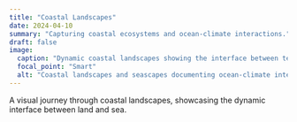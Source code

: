 ```yaml
---
title: "Coastal Landscapes"
date: 2024-04-10
summary: "Capturing coastal ecosystems and ocean-climate interactions."
draft: false
image:
  caption: "Dynamic coastal landscapes showing the interface between terrestrial and marine ecosystems"
  focal_point: "Smart"
  alt: "Coastal landscapes and seascapes documenting ocean-climate interactions"
---
```


A visual journey through coastal landscapes, showcasing the dynamic interface between land and sea.
